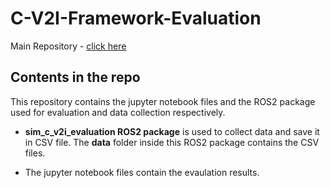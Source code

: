 # C-V2I-Framework-Evaluation

Main Repository - [click here](https://github.com/BELIV-ASU/Enhanced-Cooperative-Perception-Through-Asynchronous-V2I-Framework-with-Delay-Mitigation-for-CAVs.git)

## Contents in the repo
This repository contains the jupyter notebook files and the ROS2 package used for evaluation and data collection respectively.

- **sim_c_v2i_evaluation ROS2 package** is used to collect data and save it in CSV file. The **data** folder inside this ROS2 package contains the CSV files.
+ The jupyter notebook files contain the evaulation results.